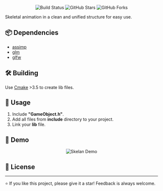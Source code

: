 

<p align="center">
  <img src="https://img.shields.io/badge/build-passing-brightgreen" alt="Build Status">
  <img src="https://img.shields.io/github/stars/cracklybody/skelan" alt="GitHub Stars">
  <img src="https://img.shields.io/github/forks/cracklybody/skelan" alt="GitHub Forks">
  <!-- Добавьте другие значки по желанию -->
</p>

Skeletal animation in a clean and unified structure for easy use.

## 📦 Dependencies

- [assimp](https://github.com/assimp/assimp)
- [glm](https://glm.g-truc.net/0.9.9/index.html)
- [glfw](https://www.glfw.org/)

## 🛠 Building

Use [Cmake](https://cmake.org/download/) >3.5 to create lib files.

## 🚀 Usage

1. Include **"GameObject.h"**.
2. Add all files from **include** directory to your project.
3. Link your **lib** file.

## 🎥 Demo

<p align="center">
  <img src="https://media.giphy.com/media/SYvUAr66dVr1SHAVAP/giphy.gif" alt="Skelan Demo">
</p>

## 📜 License

<!-- Если у вас есть лицензия, укажите это здесь -->

---

⭐ If you like this project, please give it a star! Feedback is always welcome.
